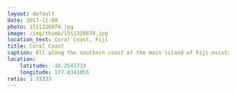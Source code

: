 ```yaml
---
layout: default
date: 2017-11-08
photo: 1511320874.jpg
image: /img/thumb/1511320874.jpg
location_text: Coral Coast, Fiji
title: Coral Coast
caption: All along the southern coast of the main island of Fiji exists a coral barrier that protects the shore and creates a space between the deep ocean and the beach. Plus, it is stunning.
location:
    latitude: -18.2541733
    longitude: 177.8341055
ratio: 1.33333
---
```

